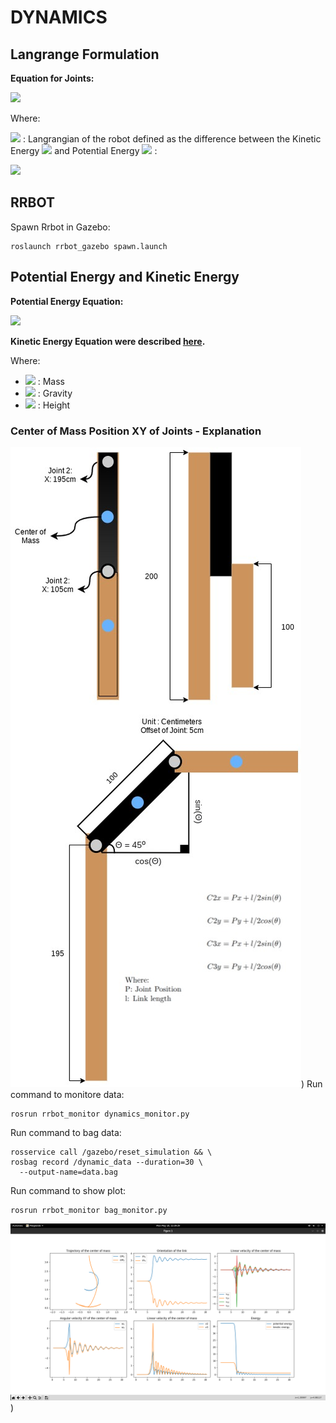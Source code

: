 # DYNAMICS

## Langrange Formulation

**Equation for Joints:**

<img src="https://latex.codecogs.com/svg.image?\tau_i=\frac{d}{dt}\frac{\partial \mathcal{L}}{\partial \dot q_i}-\frac{\partial \mathcal{L}}{\partial q_i}"/>

Where:

<img src="https://latex.codecogs.com/svg.image?\mathcal{L}"/> : Langrangian of the robot defined as the difference between the Kinetic Energy <img src="https://latex.codecogs.com/svg.image?\mathcal{L} = \tau"/> and Potential Energy <img src="https://latex.codecogs.com/svg.image?V"/> :

<img src="https://latex.codecogs.com/svg.image?\mathcal{L}=\tau-V"/>

## RRBOT

Spawn Rrbot in Gazebo:
```
roslaunch rrbot_gazebo spawn.launch
```

## Potential Energy and Kinetic Energy

**Potential Energy Equation:**

<img src="https://latex.codecogs.com/svg.image?E_p = mgh"/>

**Kinetic Energy Equation were described [here](Box.md).**

Where:
+ <img src="https://latex.codecogs.com/svg.image?m"/> : Mass
+ <img src="https://latex.codecogs.com/svg.image?g"/> : Gravity
+ <img src="https://latex.codecogs.com/svg.image?h"/> : Height

### Center of Mass Position XY of Joints - Explanation

![Center of Mass Location](Images/CenterPosition.jpg))
Run command to monitore data:
```
rosrun rrbot_monitor dynamics_monitor.py
```
Run command to bag data:
```
rosservice call /gazebo/reset_simulation && \
rosbag record /dynamic_data --duration=30 \
  --output-name=data.bag
```
Run command to show plot:
```
rosrun rrbot_monitor bag_monitor.py
```
![Physics](Images/Plots.png))





